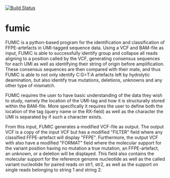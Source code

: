 [![Build Status](https://travis-ci.org/clinical-genomics-uppsala/fumic.svg?branch=master)](https://travis-ci.org/clinical-genomics-uppsala/fumic)

# fumic

FUMIC is a python-based program for the identification and classification of FFPE-artefacts in UMI-tagged sequence data. Using a VCF and BAM-file as input, FUMIC is able to successfully identify group and collapse all reads aligning to a position called by the VCF, generating consensus sequences for each UMI as well as identifying their string of origin before amplification. These consensus sequences are then compared with their mate, and thus FUMIC is able to not only identify C:G$>$T:A artefacts left by hydrolytic deamination, but also identify true mutations, deletions, unknowns and any other type of mismatch. 

FUMIC requires the user to have basic understanding of the data they wish to study, namely the location of the UMI-tag and how it is structurally stored within the  BAM-file. More specifically it requires the user to define both the location of the tag (query name or the RX-field) as well as the character the UMI is separated by if such a character exists. 

From this input, FUMIC generates a modified VCF-file as output. The output VCF is a copy  of the input VCF but has a modified "FILTER" field where any classified FFPE-artefact will display  "FFPE". Furthermore, the output VCF with also have a modified "FORMAT" field where the molecular support for the variant position having no mutation a true mutation, an FFPE-artefact, an unknown, or a deletion will be displayed. This field also contains the molecular support for the reference genome nucleotide as well as the called variant nucleotide for paired reads on str1, str2, as well as the support on single reads belonging to string 1 and string 2.
